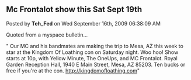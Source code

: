 ## Mc Frontalot show this Sat Sept 19th
Posted by **Teh_Fed** on Wed September 16th, 2009 06:38:09 AM

Quoted from a myspace bulletin...

&quot; Our MC and his bandmates are making the trip to Mesa, AZ this week to
star at the Kingdom Of Loathing con on Saturday night. Woo hoo! Show
starts at 10p, with Yellow Minute, The OneUps, and MC Frontalot. Royal
Garden Reception Hall, 1940 E Main Street, Mesa, AZ 85203. Ten bucks
or free if you're at the con. <!-- m --><a class="postlink" href="http://kingdomofloathing.com">http://kingdomofloathing.com</a><!-- m -->&quot;

